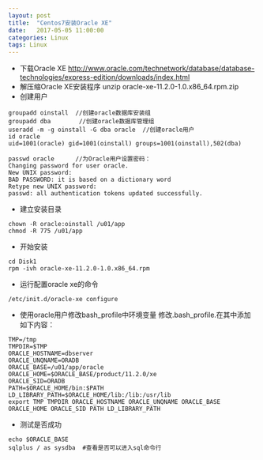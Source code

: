 ```yaml
---
layout: post
title:  "Centos7安装Oracle XE"
date:   2017-05-05 11:00:00
categories: Linux
tags: Linux
---
```

* 下载Oracle XE
http://www.oracle.com/technetwork/database/database-technologies/express-edition/downloads/index.html
* 解压缩Oracle XE安装程序
unzip oracle-xe-11.2.0-1.0.x86_64.rpm.zip
* 创建用户
``` shell
groupadd oinstall  //创建oracle数据库安装组
groupadd dba        //创建oracle数据库管理组
useradd -m -g oinstall -G dba oracle  //创建oracle用户
id oracle
uid=1001(oracle) gid=1001(oinstall) groups=1001(oinstall),502(dba)

passwd oracle      //为Oracle用户设置密码：
Changing password for user oracle.
New UNIX password:
BAD PASSWORD: it is based on a dictionary word
Retype new UNIX password:
passwd: all authentication tokens updated successfully.
```
* 建立安装目录
``` shell
chown -R oracle:oinstall /u01/app
chmod -R 775 /u01/app
```
* 开始安装
``` shell
cd Disk1
rpm -ivh oracle-xe-11.2.0-1.0.x86_64.rpm
```
* 运行配置oracle xe的命令
``` shell
/etc/init.d/oracle-xe configure
```
* 使用oracle用户修改bash_profile中环境变量
修改.bash_profile.在其中添加如下内容：
``` shell
TMP=/tmp
TMPDIR=$TMP
ORACLE_HOSTNAME=dbserver
ORACLE_UNQNAME=ORADB 
ORACLE_BASE=/u01/app/oracle 
ORACLE_HOME=$ORACLE_BASE/product/11.2.0/xe
ORACLE_SID=ORADB
PATH=$ORACLE_HOME/bin:$PATH 
LD_LIBRARY_PATH=$ORACLE_HOME/lib:/lib:/usr/lib 
export TMP TMPDIR ORACLE_HOSTNAME ORACLE_UNQNAME ORACLE_BASE ORACLE_HOME ORACLE_SID PATH LD_LIBRARY_PATH
```
* 测试是否成功
``` shell
echo $ORACLE_BASE
sqlplus / as sysdba  #查看是否可以进入sql命令行
```
